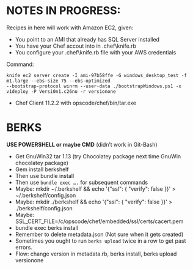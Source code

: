 # NOTES IN PROGRESS:

Recipes in here will work with Amazon EC2, given:

* You point to an AMI that already has SQL Server installed
* You have your Chef accout into in .chef\knife.rb
* You configure your .chef\knife.rb file with your AWS credentials

Command:

```
knife ec2 server create -I ami-97b58ffe -G windows_desktop_test -f m1.large --ebs-size 75 --ebs-optimized
--bootstrap-protocol winrm --user-data ./bootstrapWindows.ps1 -x v1deploy -P Versi0n1.c26nu -r versionone
```

* Chef Client 11.2.2 with opscode/chef/bin/tar.exe

# BERKS

**USE POWERSHELL or maybe CMD** (didn’t work in Git-Bash)

*	Get GnuWin32 tar 1.13 (try Chocolatey package next time GnuWin chocolatey package)
*	Gem  install berkshelf
*	Then use bundle install
*	Then use `bundle exec ….` for subsequent commands
*	Maybe: mkdir ~/.berkshelf && echo '{"ssl": { "verify": false }}' > ~/.berkshelf/config.json
*	Maybe: mkdir ./berkshelf && echo '{"ssl": { "verify": false }}' > ./berkshelf/config.json
*	Maybe: SSL_CERT_FILE=/c/opscode/chef/embedded/ssl/certs/cacert.pem
*	bundle exec berks install
* Remember to delete metadata.json (Not sure when it gets created)
* Sometimes you ought to run `berks upload` twice in a row to get past errors.
* Flow: change version in metadata.rb, berks install, berks upload versionone 

